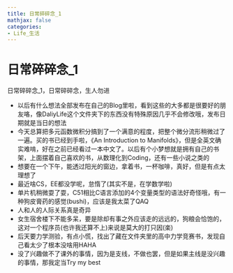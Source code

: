 ```yaml
---
title: 日常碎碎念_1
mathjax: false
categories:
- Life_生活
---
```



# 日常碎碎念_1
日常碎碎念_1，日常碎碎念，生人勿进

<!--more-->
- 以后有什么想法全部发布在自己的Blog里啦，看到这些的大多都是很要好的朋友咯，像DaliyLife这个文件夹下的东西没有特殊原因几乎不会修改哦，发布日期就是当日的想法
- 今天总算把多元函数微积分搞到了一个满意的程度，把整个微分流形稍微过了一遍。买的书已经到手啦，《An Introduction to Manifolds》，但是全英文确实难啃，好在之前已经看过一本中文了。以后有个小梦想就是拥有自己的书架，上面摆着自己喜欢的书，从数理化到Coding，还有一些小说之类的
- 想要在一个下午，能透过阳光的窗边，拿着书，一杯咖啡，真好，但是有点太理想了
- 最近啥CS，EE都没学呢，怠惰了(其实不是，在学数学啦)
- 单片机稍微耍了耍，C51相比C语言添加的4个变量类型的语法好奇怪哦，有一种狗皮膏药的感觉(bushi)，应该是我太菜了QAQ
- 人和人的人际关系真是奇异
- 女生宿舍楼下不能多呆，要是除却有事之外应该走的远远的，狗粮会恰饱的，这对一个程序员(也许我还算不上)来说是莫大的打只因(楽)
- 后天要力学测验，有点小慌，找出了藏在文件夹里的高中力学竞赛书，发现自己看太少了根本没啥用HAHA
- 没了兴趣做不了课外的事情，因为是支线，不做也罢，但是如果主线是没兴趣的事情，那我定当Try my best